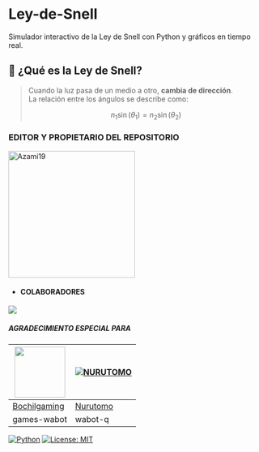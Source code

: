 # Ley-de-Snell
Simulador interactivo de la Ley de Snell con Python y gráficos en tiempo real.
## 🌟 ¿Qué es la Ley de Snell?
> Cuando la luz pasa de un medio a otro, **cambia de dirección**.  
> La relación entre los ángulos se describe como:  
>  
> $$ n_1 \sin(\theta_1) = n_2 \sin(\theta_2) $$

### EDITOR Y PROPIETARIO DEL REPOSITORIO
<a href="https://github.com/ArizzVal"><img src="https://avatars.githubusercontent.com/u/137434511?v=4" width="250" height="250" alt="Azami19"/></a>

- #### COLABORADORES 
<!--<a href="https://github.com/AzamiJs/CuriosityBot-MD/graphs/contributors">-->
<img src="https://contrib.rocks/image?repo=AzamiJs/CuriosityBot-MD" /> 
</a>

<!-- markdownlint-restore -->
<!-- prettier-ignore-end -->

<!-- ALL-CONTRIBUTORS-LIST:END -->

##### AGRADECIMIENTO ESPECIAL PARA
<!--[![Nurutomo](https://github.com/Nurutomo.png?size=100)](https://github.com/Nurutomo)
[![BochilGaming](https://github.com/BochilGaming.png?size=100)](https://github.com/BochilGaming)
[![adiwajshing/Baileys](https://github.com/adiwajshing.png?size=100)](https://github.com/adiwajshing)-->
<a href="https://github.com/BochilGaming"><img src="https://github.com/BochilGaming.png?size=100" width="100" height="100"></a> | [![NURUTOMO](https://github.com/Nurutomo.png?size=100)](https://github.com/Nurutomo) 
---|---
[Bochilgaming](https://github.com/BochilGaming)  | [Nurutomo](https://github.com/Nurutomo)
games-wabot | wabot-q |"><img src="https://github.com/AzamiJs.png" width="250" height="250" alt="Azami19"/></a>

[![Python](https://img.shields.io/badge/Python-3.8%2B-blue)](https://python.org) 
[![License: MIT](https://img.shields.io/badge/License-MIT-yellow.svg)](LICENSE)
